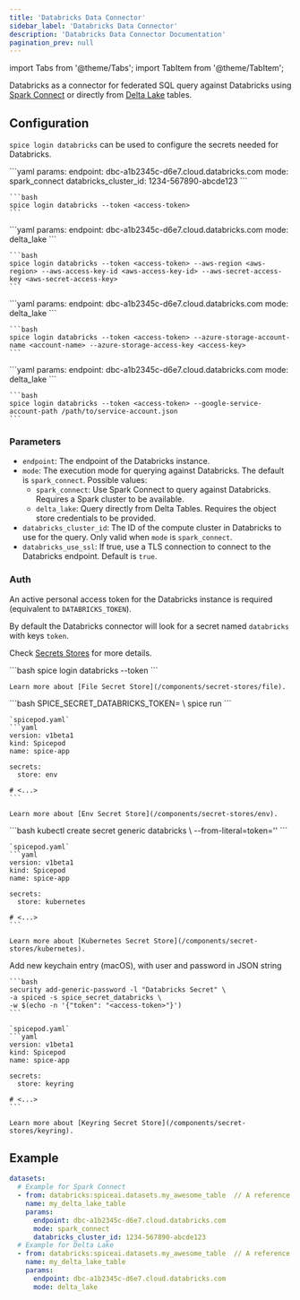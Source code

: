 ```yaml
---
title: 'Databricks Data Connector'
sidebar_label: 'Databricks Data Connector'
description: 'Databricks Data Connector Documentation'
pagination_prev: null
---
```


import Tabs from '@theme/Tabs';
import TabItem from '@theme/TabItem';

Databricks as a connector for federated SQL query against Databricks using [Spark Connect](https://www.databricks.com/blog/2022/07/07/introducing-spark-connect-the-power-of-apache-spark-everywhere.html) or directly from [Delta Lake](https://delta.io/) tables.

## Configuration

`spice login databricks` can be used to configure the secrets needed for Databricks.

<Tabs>
  <TabItem value="spark_connect" label="Spark Connect" default>
    ```yaml
    params:
      endpoint: dbc-a1b2345c-d6e7.cloud.databricks.com
      mode: spark_connect
      databricks_cluster_id: 1234-567890-abcde123
    ```

    ```bash
    spice login databricks --token <access-token>
    ```

  </TabItem>
  <TabItem value="delta_lake_s3" label="Delta Lake + S3">
    ```yaml
    params:
      endpoint: dbc-a1b2345c-d6e7.cloud.databricks.com
      mode: delta_lake
    ```

    ```bash
    spice login databricks --token <access-token> --aws-region <aws-region> --aws-access-key-id <aws-access-key-id> --aws-secret-access-key <aws-secret-access-key>
    ```

  </TabItem>
  <TabItem value="delta_lake_azure" label="Delta Lake + Azure Blob">
    ```yaml
    params:
      endpoint: dbc-a1b2345c-d6e7.cloud.databricks.com
      mode: delta_lake
    ```

    ```bash
    spice login databricks --token <access-token> --azure-storage-account-name <account-name> --azure-storage-access-key <access-key>
    ```

  </TabItem>
  <TabItem value="delta_lake_gcp" label="Delta Lake + Google Storage">
    ```yaml
    params:
      endpoint: dbc-a1b2345c-d6e7.cloud.databricks.com
      mode: delta_lake
    ```

    ```bash
    spice login databricks --token <access-token> --google-service-account-path /path/to/service-account.json
    ```

  </TabItem>
</Tabs>

### Parameters

- `endpoint`: The endpoint of the Databricks instance.
- `mode`: The execution mode for querying against Databricks. The default is `spark_connect`. Possible values:
  - `spark_connect`: Use Spark Connect to query against Databricks. Requires a Spark cluster to be available.
  - `delta_lake`: Query directly from Delta Tables. Requires the object store credentials to be provided.
- `databricks_cluster_id`: The ID of the compute cluster in Databricks to use for the query. Only valid when `mode` is `spark_connect`.
- `databricks_use_ssl`: If true, use a TLS connection to connect to the Databricks endpoint. Default is `true`.

### Auth

An active personal access token for the Databricks instance is required (equivalent to `DATABRICKS_TOKEN`).

By default the Databricks connector will look for a secret named `databricks` with keys `token`.

Check [Secrets Stores](/secret-stores) for more details.

<Tabs>
  <TabItem value="local" label="Local" default>
    ```bash
    spice login databricks --token <access-token>
    ```

    Learn more about [File Secret Store](/components/secret-stores/file).

  </TabItem>
  <TabItem value="env" label="Env">
    ```bash
    SPICE_SECRET_DATABRICKS_TOKEN=<access-token> \
    spice run
    ```

    `spicepod.yaml`
    ```yaml
    version: v1beta1
    kind: Spicepod
    name: spice-app

    secrets:
      store: env

    # <...>
    ```

    Learn more about [Env Secret Store](/components/secret-stores/env).

  </TabItem>
  <TabItem value="k8s" label="Kubernetes">
    ```bash
    kubectl create secret generic databricks \
      --from-literal=token='<access-token>'
    ```

    `spicepod.yaml`
    ```yaml
    version: v1beta1
    kind: Spicepod
    name: spice-app

    secrets:
      store: kubernetes

    # <...>
    ```

    Learn more about [Kubernetes Secret Store](/components/secret-stores/kubernetes).

  </TabItem>
  <TabItem value="keyring" label="Keyring">
    Add new keychain entry (macOS), with user and password in JSON string

    ```bash
    security add-generic-password -l "Databricks Secret" \
    -a spiced -s spice_secret_databricks \
    -w $(echo -n '{"token": "<access-token>"}')
    ```

    `spicepod.yaml`
    ```yaml
    version: v1beta1
    kind: Spicepod
    name: spice-app

    secrets:
      store: keyring

    # <...>
    ```

    Learn more about [Keyring Secret Store](/components/secret-stores/keyring).

  </TabItem>
</Tabs>

## Example

```yaml
datasets:
  # Example for Spark Connect
  - from: databricks:spiceai.datasets.my_awesome_table  // A reference to a table in the Databricks unity catalog
    name: my_delta_lake_table
    params:
      endpoint: dbc-a1b2345c-d6e7.cloud.databricks.com
      mode: spark_connect
      databricks_cluster_id: 1234-567890-abcde123
  # Example for Delta Lake
  - from: databricks:spiceai.datasets.my_awesome_table  // A reference to a table in the Databricks unity catalog
    name: my_delta_lake_table
    params:
      endpoint: dbc-a1b2345c-d6e7.cloud.databricks.com
      mode: delta_lake
```
